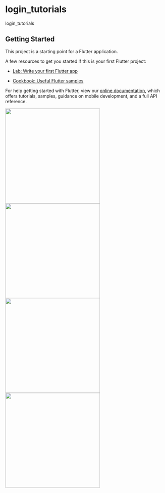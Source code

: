 # login_tutorials

login_tutorials

## Getting Started

This project is a starting point for a Flutter application.

A few resources to get you started if this is your first Flutter project:

- [Lab: Write your first Flutter app](https://flutter.dev/docs/get-started/codelab)

- [Cookbook: Useful Flutter samples](https://flutter.dev/docs/cookbook)

For help getting started with Flutter, view our
[online documentation](https://flutter.dev/docs), which offers tutorials,
samples, guidance on mobile development, and a full API reference.

<img src="https://user-images.githubusercontent.com/84586226/159432129-4b4c69f6-744c-4054-b8de-e593f02189b9.png" width="300"><br>
<img src="https://user-images.githubusercontent.com/84586226/159432142-cdc1df66-3356-4033-9841-f29dd0b3d3ba.png" width="300"><br>
<img src="https://user-images.githubusercontent.com/84586226/159432159-b295e074-377c-4d3c-b9b0-efaa7a06d0cf.png" width="300"><br>
<img src="https://user-images.githubusercontent.com/84586226/159432173-252212ed-0f83-44f3-b986-8600384752d5.png" width="300"><br>

